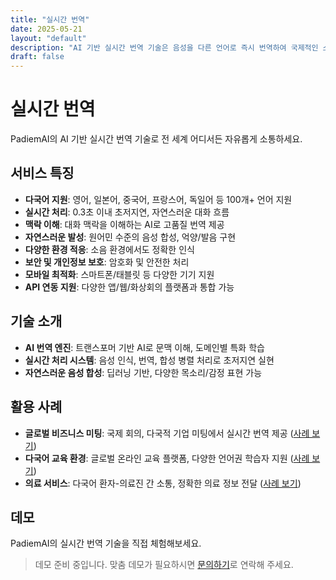 ```yaml
---
title: "실시간 번역"
date: 2025-05-21
layout: "default"
description: "AI 기반 실시간 번역 기술은 음성을 다른 언어로 즉시 번역하여 국제적인 소통을 원활하게 합니다. 회의, 강연, 교육 등 다양한 상황에서 유용하게 사용됩니다."
draft: false
---
```


# 실시간 번역

PadiemAI의 AI 기반 실시간 번역 기술로 전 세계 어디서든 자유롭게 소통하세요.

## 서비스 특징

- **다국어 지원**: 영어, 일본어, 중국어, 프랑스어, 독일어 등 100개+ 언어 지원
- **실시간 처리**: 0.3초 이내 초저지연, 자연스러운 대화 흐름
- **맥락 이해**: 대화 맥락을 이해하는 AI로 고품질 번역 제공
- **자연스러운 발성**: 원어민 수준의 음성 합성, 억양/발음 구현
- **다양한 환경 적응**: 소음 환경에서도 정확한 인식
- **보안 및 개인정보 보호**: 암호화 및 안전한 처리
- **모바일 최적화**: 스마트폰/태블릿 등 다양한 기기 지원
- **API 연동 지원**: 다양한 앱/웹/화상회의 플랫폼과 통합 가능

## 기술 소개

- **AI 번역 엔진**: 트랜스포머 기반 AI로 문맥 이해, 도메인별 특화 학습
- **실시간 처리 시스템**: 음성 인식, 번역, 합성 병렬 처리로 초저지연 실현
- **자연스러운 음성 합성**: 딥러닝 기반, 다양한 목소리/감정 표현 가능

## 활용 사례

- **글로벌 비즈니스 미팅**: 국제 회의, 다국적 기업 미팅에서 실시간 번역 제공 ([사례 보기](/html/pages/success/customer.html))
- **다국어 교육 환경**: 글로벌 온라인 교육 플랫폼, 다양한 언어권 학습자 지원 ([사례 보기](/html/pages/success/education.html))
- **의료 서비스**: 다국어 환자-의료진 간 소통, 정확한 의료 정보 전달 ([사례 보기](/html/pages/success/healthcare.html))

## 데모
PadiemAI의 실시간 번역 기술을 직접 체험해보세요.

> 데모 준비 중입니다. 맞춤 데모가 필요하시면 [문의하기](/html/pages/about/contact.html)로 연락해 주세요. 